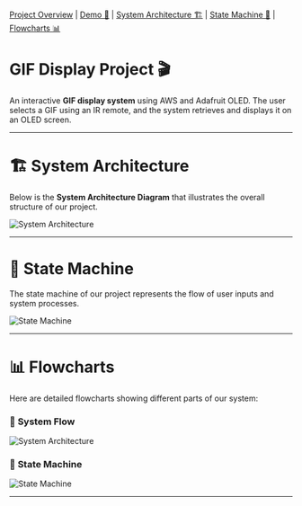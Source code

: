 <nav>
  <a href="#overview">Project Overview</a> |
  <a href="#demo">Demo 🎥</a> |
  <a href="#architecture">System Architecture 🏗️</a> |
  <a href="#state-machine">State Machine 🔄</a> |
  <a href="#flowcharts">Flowcharts 📊</a>
</nav>

# <a id="overview"></a> GIF Display Project 🎬

An interactive **GIF display system** using AWS and Adafruit OLED. The user selects a GIF using an IR remote, and the system retrieves and displays it on an OLED screen.

---

# <a id="architecture"></a> 🏗️ System Architecture

Below is the **System Architecture Diagram** that illustrates the overall structure of our project.

![System Architecture](assets/system_architecture.png)

---

# <a id="state-machine"></a> 🔄 State Machine

The state machine of our project represents the flow of user inputs and system processes.

![State Machine](assets/state_machine.png)

---


# <a id="flowcharts"></a> 📊 Flowcharts

Here are detailed flowcharts showing different parts of our system:

### 🎯 **System Flow**
![System Architecture](assets/system_architecture.png)

### 🔁 **State Machine**
![State Machine](assets/state_machine.png)

---

<link rel="stylesheet" href="assets/style.css">
